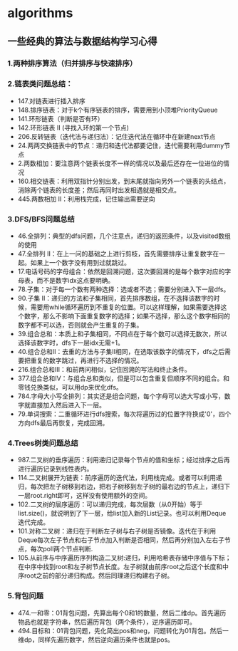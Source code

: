 # algorithms

## 一些经典的算法与数据结构学习心得
### 1.两种排序算法（归并排序与快速排序）
### 2.链表类问题总结：
+ 147.对链表进行插入排序
+ 148.排序链表：对于k个有序链表的排序，需要用到小顶堆PriorityQueue
+ 141.环形链表（判断是否有环）
+ 142.环形链表 II (寻找入环的第一个节点)
+ 206.反转链表（迭代法与递归法）：记住迭代法在循环中在新建next节点
+ 24.两两交换链表中的节点：递归和迭代法都要记住，迭代需要利用dummy节点
+ 2.两数相加：要注意两个链表长度不一样的情况以及最后还存在一位进位的情况
+ 160.相交链表：利用双指针分别出发，到末尾就指向另外一个链表的头结点，消除两个链表的长度差；然后再同时出发相遇就是相交点。
+ 445.两数相加 II：利用栈完成，记住输出需要逆向
### 3.DFS/BFS问题总结
+ 46.全排列：典型的dfs问题，几个注意点，递归的返回条件，以及visited数组的使用
+ 47.全排列 II：在上一问的基础之上进行剪枝，首先需要排序让重复数字在一起。如果上一个数字没有用到过就跳过。
+ 17.电话号码的字母组合：依然是回溯问题，这次要回溯的是每个数字对应的字母表，而不是数字idx这点要明确。
+ 78.子集：对于每一个数有两种选择：选或者不选；需要分别进入下一层dfs。
+ 90.子集 II：递归的方法和子集相同，首先排序数组，在不选择该数字的时候，需要用while循环遍历到不重复的位置。可以这样理解，如果需要选择这个数字，那么不影响下面重复数字的选择；如果不选择，那么这个数字相同的数字都不可以选，否则就会产生重复的子集。
+ 39.组合总和：本质上和子集相同，不同点在于每个数可以选择无数次，所以选择该数字时，dfs下一层idx无需+1。
+ 40.组合总和II：去重的方法与子集II相同，在选取该数字的情况下，dfs之后需要把重复的数字跳过，再进行不选择的情况。
+ 216.组合总和III：和前两问相似，记住回溯的写法和终止条件。
+ 377.组合总和IV：与组合总和类似，但是可以包含重复但顺序不同的组合。和零钱兑换类似，可以用dp来优化dfs。
+ 784.字母大小写全排列：其实还是组合问题，每个字母可以选大写或小写，数字就直接加入然后进入下一层。
+ 79.单词搜索：二重循环进行dfs搜索，每次将遍历过的位置字符换成'0'，四个方向dfs最后再恢复，完成回溯。
### 4.Trees树类问题总结
+ 987.二叉树的垂序遍历：利用递归记录每个节点的值和坐标；经过排序之后再进行遍历记录到线性表内。
+ 114.二叉树展开为链表：前序遍历的迭代法，利用栈完成。或者可以利用递归，每次把左子树移到右边，把右子树移到左子树的最右边的节点上，递归下一层root.right即可，这样没有使用额外的空间。
+ 102.二叉树的层序遍历：可以递归完成，每次层数（从0开始）等于list.size()，就说明到了下一层，给list加入新的List记录。也可以利用Deque迭代完成。
+ 101.对称二叉树：递归在于判断左子树与右子树是否镜像。迭代在于利用Deque每次左子节点和右子节点加入判断是否相同，然后再分别加入左右子节点，每次poll两个节点判断.
+ 105.从前序与中序遍历序列构造二叉树:递归，利用哈希表存储中序值与下标；在中序中找到root和左子树节点长度。左子树就由前序root之后这个长度和中序root之前的部分递归构成。然后同理递归构建右子树。
### 5.背包问题
+ 474.一和零：01背包问题，先算出每个0和1的数量，然后二维dp。首先遍历物品也就是字符串，然后遍历背包（两个条件），逆序遍历即可。
+ 494.目标和：01背包问题，先化简出pos和neg，问题转化为01背包。然后一维dp，同样先遍历数字，然后逆向遍历条件也就是pos。
